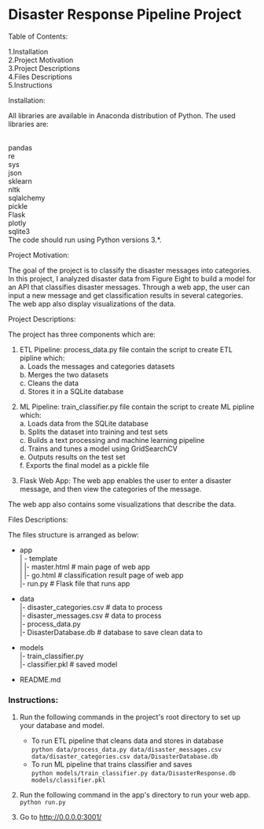 # Disaster Response Pipeline Project <br>

Table of Contents:<br>

 1.Installation<br>
 2.Project Motivation<br>
 3.Project Descriptions<br>
 4.Files Descriptions<br>
 5.Instructions<br>

Installation:<br>

All libraries are available in Anaconda distribution of Python. The used libraries are:<br><br>

pandas<br>
re<br>
sys<br>
json<br>
sklearn<br>
nltk<br>
sqlalchemy<br>
pickle<br>
Flask<br>
plotly<br>
sqlite3<br>
The code should run using Python versions 3.*.<br>

Project Motivation:<br>

The goal of the project is to classify the disaster messages into categories. In this project, I analyzed disaster data from Figure Eight to build a model for an API that classifies disaster messages. Through a web app, the user can input a new message and get classification results in several categories. The web app also display visualizations of the data.<br>

Project Descriptions:<br>

The project has three components which are:<br>

1. ETL Pipeline: process_data.py file contain the script to create ETL pipline which:<br>
    a. Loads the messages and categories datasets<br>
    b. Merges the two datasets<br>
    c. Cleans the data<br>
    d. Stores it in a SQLite database<br>
    
    
2. ML Pipeline: train_classifier.py file contain the script to create ML pipline which:<br>
    a. Loads data from the SQLite database<br>
    b. Splits the dataset into training and test sets<br>
    c. Builds a text processing and machine learning pipeline<br>
    d. Trains and tunes a model using GridSearchCV<br>
    e. Outputs results on the test set<br>
    f. Exports the final model as a pickle file<br>
    
    
3. Flask Web App: The web app enables the user to enter a disaster message, and then view the categories of the message.<br>

The web app also contains some visualizations that describe the data.<br>

Files Descriptions:<br>

The files structure is arranged as below:<br>

- app<br>
| - template<br>
| |- master.html  # main page of web app<br>
| |- go.html  # classification result page of web app<br>
|- run.py  # Flask file that runs app<br>

- data<br>
|- disaster_categories.csv  # data to process <br>
|- disaster_messages.csv  # data to process<br>
|- process_data.py<br>
|- DisasterDatabase.db   # database to save clean data to<br>

- models<br>
|- train_classifier.py<br>
|- classifier.pkl  # saved model<br> 

- README.md<br>

### Instructions:<br>
1. Run the following commands in the project's root directory to set up your database and model.<br>

    - To run ETL pipeline that cleans data and stores in database<br>
        `python data/process_data.py data/disaster_messages.csv data/disaster_categories.csv data/DisasterDatabase.db`<br>
    - To run ML pipeline that trains classifier and saves<br>
        `python models/train_classifier.py data/DisasterResponse.db models/classifier.pkl`<br>

2. Run the following command in the app's directory to run your web app.<br>
    `python run.py`<br>

3. Go to http://0.0.0.0:3001/<br>

